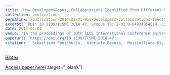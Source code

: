 ```yaml
---
title: "How Developers&apos; Collaborations Identified from Different Sources Tell Us about Code Changes"
collection: publications
permalink: /publication/2014-01-01-How-Developers-Collaborations-Identified-from-Different-Sources-Tell-Us-about-Code-Changes
excerpt: 'DOI: 10.1109/ICSME.2014.47, Scopus ID: 2-s2.0-84931054519, Cited by: 12'
date: 2014-01-01
venue: 'In the proceedings of 30th IEEE International Conference on Software Maintenance and Evolution, Victoria, BC, Canada, September 29 - October 3, 2014'
paperurl: 'https://doi.org/10.1109/ICSME.2014.47'
citation: ' Sebastiano Panichella,  Gabriele Bavota,  Massimiliano Di,  Gerardo Canfora,  Giuliano Antoniol, &quot;How Developers&amp;apos; Collaborations Identified from Different Sources Tell Us about Code Changes.&quot; In the proceedings of 30th IEEE International Conference on Software Maintenance and Evolution, Victoria, BC, Canada, September 29 - October 3, 2014, 2014.'
---
```

[Bibtex](https://dblp.org/rec/bib/conf/icsm/PanichellaBPCA14)

[Access paper here](https://doi.org/10.1109/ICSME.2014.47){:target="_blank"}
